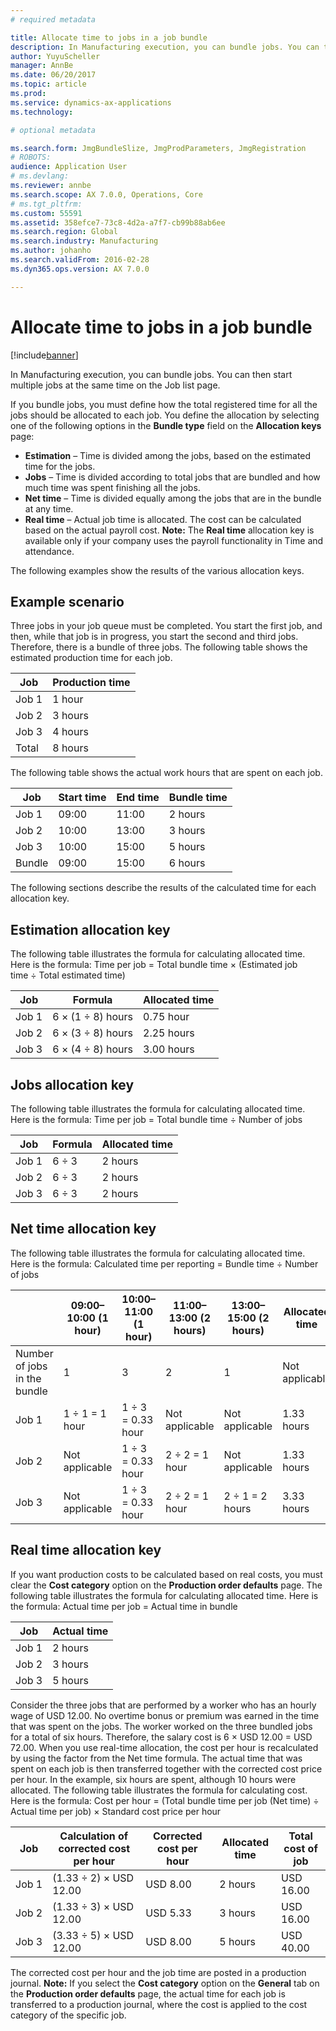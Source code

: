 ```yaml
---
# required metadata

title: Allocate time to jobs in a job bundle
description: In Manufacturing execution, you can bundle jobs. You can then start multiple jobs at the same time on the Job list page.
author: YuyuScheller
manager: AnnBe
ms.date: 06/20/2017
ms.topic: article
ms.prod: 
ms.service: dynamics-ax-applications
ms.technology: 

# optional metadata

ms.search.form: JmgBundleSlize, JmgProdParameters, JmgRegistration
# ROBOTS: 
audience: Application User
# ms.devlang: 
ms.reviewer: annbe
ms.search.scope: AX 7.0.0, Operations, Core
# ms.tgt_pltfrm: 
ms.custom: 55591
ms.assetid: 358efce7-73c8-4d2a-a7f7-cb99b88ab6ee
ms.search.region: Global
ms.search.industry: Manufacturing
ms.author: johanho
ms.search.validFrom: 2016-02-28
ms.dyn365.ops.version: AX 7.0.0

---
```


# Allocate time to jobs in a job bundle

[!include[banner](../includes/banner.md)]


In Manufacturing execution, you can bundle jobs. You can then start multiple jobs at the same time on the Job list page.

If you bundle jobs, you must define how the total registered time for all the jobs should be allocated to each job. You define the allocation by selecting one of the following options in the **Bundle type** field on the **Allocation keys** page:

-   **Estimation** – Time is divided among the jobs, based on the estimated time for the jobs.
-   **Jobs** – Time is divided according to total jobs that are bundled and how much time was spent finishing all the jobs.
-   **Net time** – Time is divided equally among the jobs that are in the bundle at any time.
-   **Real time** – Actual job time is allocated. The cost can be calculated based on the actual payroll cost. **Note:** The **Real time** allocation key is available only if your company uses the payroll functionality in Time and attendance.

The following examples show the results of the various allocation keys.

## Example scenario
Three jobs in your job queue must be completed. You start the first job, and then, while that job is in progress, you start the second and third jobs. Therefore, there is a bundle of three jobs. The following table shows the estimated production time for each job.

| Job   | Production time |
|-------|-----------------|
| Job 1 | 1 hour          |
| Job 2 | 3 hours         |
| Job 3 | 4 hours         |
| Total | 8 hours         |

The following table shows the actual work hours that are spent on each job.

| Job    | Start time | End time | Bundle time |
|--------|------------|----------|-------------|
| Job 1  | 09:00      | 11:00    | 2 hours     |
| Job 2  | 10:00      | 13:00    | 3 hours     |
| Job 3  | 10:00      | 15:00    | 5 hours     |
| Bundle | 09:00      | 15:00    | 6 hours     |

The following sections describe the results of the calculated time for each allocation key.

## Estimation allocation key
The following table illustrates the formula for calculating allocated time. Here is the formula: Time per job = Total bundle time × (Estimated job time ÷ Total estimated time)

| Job   | Formula           | Allocated time |
|-------|-------------------|----------------|
| Job 1 | 6 × (1 ÷ 8) hours | 0.75 hour      |
| Job 2 | 6 × (3 ÷ 8) hours | 2.25 hours     |
| Job 3 | 6 × (4 ÷ 8) hours | 3.00 hours     |

## Jobs allocation key
The following table illustrates the formula for calculating allocated time. Here is the formula: Time per job = Total bundle time ÷ Number of jobs

| Job   | Formula | Allocated time |
|-------|---------|----------------|
| Job 1 | 6 ÷ 3   | 2 hours        |
| Job 2 | 6 ÷ 3   | 2 hours        |
| Job 3 | 6 ÷ 3   | 2 hours        |

## Net time allocation key
The following table illustrates the formula for calculating allocated time. Here is the formula: Calculated time per reporting = Bundle time ÷ Number of jobs

|                              | 09:00–10:00 (1 hour) | 10:00–11:00 (1 hour) | 11:00–13:00 (2 hours) | 13:00–15:00 (2 hours) | Allocated time |
|------------------------------|----------------------|----------------------|-----------------------|-----------------------|----------------|
| Number of jobs in the bundle | 1                    | 3                    | 2                     | 1                     | Not applicable |
| Job 1                        | 1 ÷ 1 = 1 hour       | 1 ÷ 3 = 0.33 hour    | Not applicable        | Not applicable        | 1.33 hours     |
| Job 2                        | Not applicable       | 1 ÷ 3 = 0.33 hour    | 2 ÷ 2 = 1 hour        | Not applicable        | 1.33 hours     |
| Job 3                        | Not applicable       | 1 ÷ 3 = 0.33 hour    | 2 ÷ 2 = 1 hour        | 2 ÷ 1 = 2 hours       | 3.33 hours     |

## Real time allocation key
If you want production costs to be calculated based on real costs, you must clear the **Cost category** option on the **Production order defaults** page. The following table illustrates the formula for calculating allocated time. Here is the formula: Actual time per job = Actual time in bundle

| Job   | Actual time |
|-------|-------------|
| Job 1 | 2 hours     |
| Job 2 | 3 hours     |
| Job 3 | 5 hours     |

Consider the three jobs that are performed by a worker who has an hourly wage of USD 12.00. No overtime bonus or premium was earned in the time that was spent on the jobs. The worker worked on the three bundled jobs for a total of six hours. Therefore, the salary cost is 6 × USD 12.00 = USD 72.00. When you use real-time allocation, the cost per hour is recalculated by using the factor from the Net time formula. The actual time that was spent on each job is then transferred together with the corrected cost price per hour. In the example, six hours are spent, although 10 hours were allocated. The following table illustrates the formula for calculating cost. Here is the formula: Cost per hour = (Total bundle time per job (Net time) ÷ Actual time per job) × Standard cost price per hour

| Job   | Calculation of corrected cost per hour | Corrected cost per hour | Allocated time | Total cost of job |
|-------|----------------------------------------|-------------------------|----------------|-------------------|
| Job 1 | (1.33 ÷ 2) × USD 12.00                 | USD 8.00                | 2 hours        | USD 16.00         |
| Job 2 | (1.33 ÷ 3) × USD 12.00                 | USD 5.33                | 3 hours        | USD 16.00         |
| Job 3 | (3.33 ÷ 5) × USD 12.00                 | USD 8.00                | 5 hours        | USD 40.00         |

The corrected cost per hour and the job time are posted in a production journal. **Note:** If you select the **Cost category** option on the **General** tab on the **Production order defaults** page, the actual time for each job is transferred to a production journal, where the cost is applied to the cost category of the specific job.



